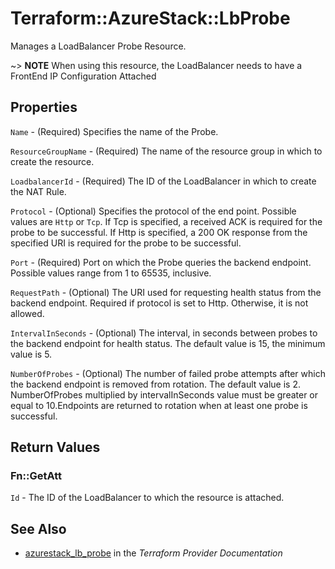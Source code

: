 # Terraform::AzureStack::LbProbe

Manages a LoadBalancer Probe Resource.

~> **NOTE** When using this resource, the LoadBalancer needs to have a FrontEnd IP Configuration Attached

## Properties

`Name` - (Required) Specifies the name of the Probe.

`ResourceGroupName` - (Required) The name of the resource group in which to create the resource.

`LoadbalancerId` - (Required) The ID of the LoadBalancer in which to create the NAT Rule.

`Protocol` - (Optional) Specifies the protocol of the end point. Possible values are `Http` or `Tcp`. If Tcp is specified, a received ACK is required for the probe to be successful. If Http is specified, a 200 OK response from the specified URI is required for the probe to be successful.

`Port` - (Required) Port on which the Probe queries the backend endpoint. Possible values range from 1 to 65535, inclusive.

`RequestPath` - (Optional) The URI used for requesting health status from the backend endpoint. Required if protocol is set to Http. Otherwise, it is not allowed.

`IntervalInSeconds` - (Optional) The interval, in seconds between probes to the backend endpoint for health status. The default value is 15, the minimum value is 5.

`NumberOfProbes` - (Optional) The number of failed probe attempts after which the backend endpoint is removed from rotation. The default value is 2. NumberOfProbes multiplied by intervalInSeconds value must be greater or equal to 10.Endpoints are returned to rotation when at least one probe is successful.


## Return Values

### Fn::GetAtt

`Id` - The ID of the LoadBalancer to which the resource is attached.

## See Also

* [azurestack_lb_probe](https://www.terraform.io/docs/providers/azurestack/r/lb_probe.html) in the _Terraform Provider Documentation_